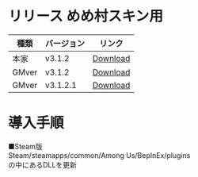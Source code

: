# リリース めめ村スキン用
| 種類| バージョン | リンク |
|----------|-------------|-----------------|
|本家| v3.1.2| [Download](https://github.com/hinakkyu/TheOtherHats/releases/download/v3.1.2/TheOtherRoles_V3.1.2.zip)
|GMver| v3.1.2| [Download](https://github.com/hinakkyu/TheOtherHats/releases/download/v3.1.2GM/TheOtherRolesGM_v3.12.zip)
|GMver| v3.1.2.1| [Download](https://github.com/hinakkyu/TheOtherHats/releases/download/v3.1.2.1GM/TheOtherRolesGM_v3.1.2.1.zip)

# 導入手順
■Steam版  
Steam/steamapps/common/Among Us/BepInEx/plugins  
の中にあるDLLを更新
